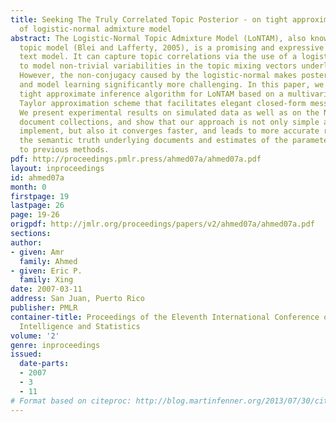 ```yaml
---
title: Seeking The Truly Correlated Topic Posterior - on tight approximate inference
  of logistic-normal admixture model
abstract: The Logistic-Normal Topic Admixture Model (LoNTAM), also known as correlated
  topic model (Blei and Lafferty, 2005), is a promising and expressive admixture-based
  text model. It can capture topic correlations via the use of a logistic-normal distribution
  to model non-trivial variabilities in the topic mixing vectors underlying documents.
  However, the non-conjugacy caused by the logistic-normal makes posterior inference
  and model learning significantly more challenging. In this paper, we present a new,
  tight approximate inference algorithm for LoNTAM based on a multivariate quadratic
  Taylor approximation scheme that facilitates elegant closed-form message passing.
  We present experimental results on simulated data as well as on the NIPS17 and PNAS
  document collections, and show that our approach is not only simple and easy to
  implement, but also it converges faster, and leads to more accurate recovery of
  the semantic truth underlying documents and estimates of the parameters comparing
  to previous methods.
pdf: http://proceedings.pmlr.press/ahmed07a/ahmed07a.pdf
layout: inproceedings
id: ahmed07a
month: 0
firstpage: 19
lastpage: 26
page: 19-26
origpdf: http://jmlr.org/proceedings/papers/v2/ahmed07a/ahmed07a.pdf
sections: 
author:
- given: Amr
  family: Ahmed
- given: Eric P.
  family: Xing
date: 2007-03-11
address: San Juan, Puerto Rico
publisher: PMLR
container-title: Proceedings of the Eleventh International Conference on Artificial
  Intelligence and Statistics
volume: '2'
genre: inproceedings
issued:
  date-parts:
  - 2007
  - 3
  - 11
# Format based on citeproc: http://blog.martinfenner.org/2013/07/30/citeproc-yaml-for-bibliographies/
---
```

